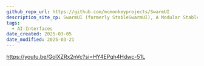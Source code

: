 ```yaml
---
github_repo_url: https://github.com/mcmonkeyprojects/SwarmUI
description_site_cp: SwarmUI (formerly StableSwarmUI), A Modular Stable Diffusion Web-User-Interface, with an emphasis on making powertools easily accessible, high performance, and extensibility.
tags:
  - AI-Interfaces
date_created: 2025-03-05
date_modified: 2025-03-21
---
```


https://youtu.be/GolXZRx2nVc?si=HY4EPqh4Hdwc-51L

